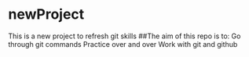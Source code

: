 # newProject
This is a new project to refresh git skills
##The aim of this repo is to:
Go through git commands
Practice over and over
Work with git and github

